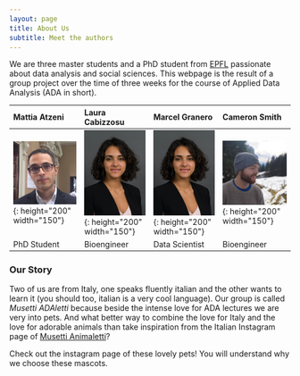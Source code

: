 ```yaml
---
layout: page
title: About Us
subtitle: Meet the authors
---
```


We are three master students and a PhD student from [EPFL](https://www.epfl.ch/about/) passionate about data analysis and social sciences. This webpage is the result of a group project over the time of three weeks for the course of Applied Data Analysis (ADA in short). 

| Mattia Atzeni | Laura Cabizzosu | Marcel Granero | Cameron Smith |
| :------ |:--- | :--- | :--- |
| ![test image size](mattia.png){: height="200" width="150"}  | ![test image size](laura.jpg){: height="200"  width="150"} | ![test image size](laura.jpg){: height="200" width="150"}  | ![test image size](/assets/img/handsome_guy.jpg){: height="200" width="150"} | 
| PhD Student | Bioengineer | Data Scientist | Bioengineer |


### Our Story

Two of us are from Italy, one speaks fluently italian and the other wants to learn it (you should too, italian is a very cool language). Our group is called *Musetti ADAletti* because beside the intense love for ADA lectures we are very into pets. And what better way to combine the love for Italy and the love for adorable animals than take inspiration from the Italian Instagram page of [Musetti Animaletti](https://www.instagram.com/musetti_animaletti/?hl=en)?

Check out the instagram page of these lovely pets! You will understand why we choose these mascots.


